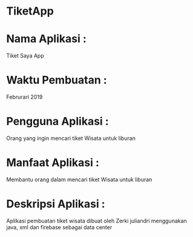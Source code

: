 # TiketApp

# Nama Aplikasi : 
Tiket Saya App

# Waktu Pembuatan : 
Februrari 2019

# Pengguna Aplikasi : 
Orang yang ingin mencari tiket Wisata untuk liburan

# Manfaat Aplikasi : 
Membantu orang dalam mencari tiket Wisata untuk liburan

# Deskripsi Aplikasi :
Aplikasi pembuatan tiket wisata dibuat oleh Zerki juliandri menggunakan java, xml dan firebase sebagai data center
